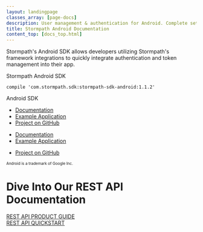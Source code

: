 ```yaml
---
layout: landingpage
classes_array: [page-docs]
description: User management & authentication for Android. Complete set of Stormpath developer documentation & integration tools. 
title: Stormpath Android Documentation
content_top: [docs_top.html]
---
```

<div class="landingpage android">

<div class="masthead android-masthead">
  <div class="container">
    <div class="row">
      <div class="col-xs-12">
        <!-- Android&#8482; -->
      </div>
    </div>
  </div>
</div>

<div class="container">
  <div class="row">
    <div class="col-xs-12 intro-text">
      <p>Stormpath's Android SDK allows developers utilizing Stormpath's framework integrations to quickly integrate authentication and token management into their app.</p>
    </div>
  </div>
</div>

<div class="container">
  <div class="row">
    <div class="col-xs-12 col-sm-12">
      <div class="row">
        <div class="col-xs-12 col-sm-8 col-sm-offset-2">
          <div class="language-header lang1">Stormpath Android SDK</div>
          <pre><code>compile 'com.stormpath.sdk:stormpath-sdk-android:1.1.2'</code></pre>
          <p class="body-copy">Android SDK</p>
            <div class="row">
              <div class="col-sm-12 visible-sm">
                <ul class="fa-ul">
                  <li><i class="fa-li fa fa-book"></i><a href="/android/javadocs-sdk/index.html">Documentation</a></li>
                  <li><i class="fa-li fa fa-code"></i><a href="https://github.com/stormpath/stormpath-android-notes-example">Example Application</a></li>
                  <li><i class="fa-li fa fa-github"></i><a href="https://github.com/stormpath/stormpath-sdk-android">Project on GitHub</a></li>
              </div>
              <div class="col-md-6 hidden-sm">
                <ul class="fa-ul">
                  <li><i class="fa-li fa fa-book"></i><a href="/android/javadocs-sdk/index.html">Documentation</a></li>
                  <li><i class="fa-li fa fa-code"></i><a href="https://github.com/stormpath/stormpath-android-notes-example">Example Application</a></li>
                </ul>
              </div>
              <div class="col-md-6 hidden-sm">
                <ul class="fa-ul">
                  <li><i class="fa-li fa fa-github"></i><a href="https://github.com/stormpath/stormpath-sdk-android">Project on GitHub</a></li>
                </ul>
              </div>
            </div>
        </div>
      </div>
    </div>
  </div>
</div>

<div class="container" style="font-size: 10px;">
  <div class="col-md-12">
    <p>Android is a trademark of Google Inc.</p>
  </div>
</div>

<div class="footer-banner">
  <div class="container info">
    <div class="row">
      <div class="col-xs-12 col-sm-12">
        <h1>Dive Into Our REST API Documentation</h1>
          <div class="row">
            <div class="col-xs-12 col-sm-3 col-sm-offset-3">
              <a class="btn btn-default" href="/rest/product-guide" role="button">REST API PRODUCT GUIDE</a>
            </div>
            <div class="col-xs-12 col-sm-3">
              <a class="btn btn-default" href="/rest/quickstart" role="button">REST API QUICKSTART</a>
            </div>
          </div>
      </div>
    </div>
  </div>
</div>

</div>
<!-- block__no_wrapper -->
<!-- region__no_wrapper -->
